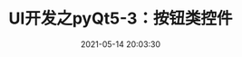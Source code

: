 ---
title: UI开发之pyQt5-3：按钮类控件
date: 2021-05-14 20:03:30
tags:
    - UI开发
    - Qt
    - python
categories: 教程
---